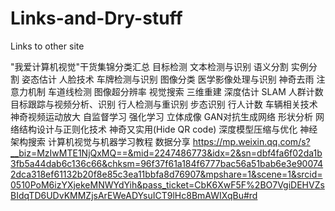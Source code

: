 # Links-and-Dry-stuff
Links to other site

"我爱计算机视觉"干货集锦分类汇总
目标检测
文本检测与识别
语义分割
实例分割
姿态估计
人脸技术
车牌检测与识别
图像分类
医学影像处理与识别
神奇去雨
注意力机制
车道线检测
图像超分辨率
视觉搜索
三维重建
深度估计
SLAM
人群计数
目标跟踪与视频分析、识别
行人检测与重识别
步态识别
行人计数
车辆相关技术
神奇视频运动放大
自监督学习
强化学习
立体成像
GAN对抗生成网络
形状分析
网络结构设计与正则化技术
神奇又实用(Hide QR code)
深度模型压缩与优化
神经架构搜索
计算机视觉与机器学习教程
数据分享
https://mp.weixin.qq.com/s?__biz=MzIwMTE1NjQxMQ==&mid=2247486773&idx=2&sn=dbf4fa6f02da1b3fb5a44dab6c136c66&chksm=96f37f61a184f6777bac56a51bab6e3e900742dca318ef61132b20f8e85c3ea11bbfa8d76907&mpshare=1&scene=1&srcid=0510PoM6izYXjekeMNWYdYih&pass_ticket=CbK6XwF5F%2BO7VgiDEHVZsBIdqTD6UDvKMMZjsArEWeADYsuICT9lHc8BmAWIXqBu#rd



